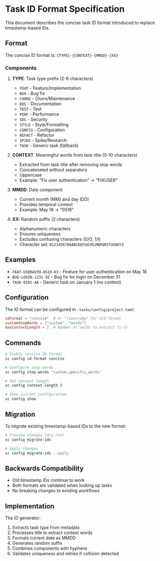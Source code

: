 # Task ID Format Specification

This document describes the concise task ID format introduced to replace timestamp-based IDs.

## Format

The concise ID format is: `{TYPE}-{CONTEXT}-{MMDD}-{XX}`

### Components

1. **TYPE**: Task type prefix (2-6 characters)
   - `FEAT` - Feature/Implementation
   - `BUG` - Bug fix
   - `CHORE` - Chore/Maintenance
   - `DOC` - Documentation
   - `TEST` - Test
   - `PERF` - Performance
   - `SEC` - Security
   - `STYLE` - Style/Formatting
   - `CONFIG` - Configuration
   - `REFACT` - Refactor
   - `SPIKE` - Spike/Research
   - `TASK` - Generic task (fallback)

2. **CONTEXT**: Meaningful words from task title (0-10 characters)
   - Extracted from task title after removing stop words
   - Concatenated without separators
   - Uppercase
   - Example: "Fix user authentication" → "FIXUSER"

3. **MMDD**: Date component
   - Current month (MM) and day (DD)
   - Provides temporal context
   - Example: May 18 → "0518"

4. **XX**: Random suffix (2 characters)
   - Alphanumeric characters
   - Ensures uniqueness
   - Excludes confusing characters (0/O, 1/l)
   - Character set: `0123456789ABCDEFGHJKLMNPQRSTUVWXYZ`

## Examples

- `FEAT-USERAUTH-0518-K3` - Feature for user authentication on May 18
- `BUG-LOGIN-1231-9Z` - Bug fix for login on December 31
- `TASK-0101-AA` - Generic task on January 1 (no context)

## Configuration

The ID format can be configured in `.tasks/config/project.toml`:

```toml
idFormat = "concise"  # or "timestamp" for old format
customStopWords = ["custom", "words"]
maxContextLength = 2  # Number of words to extract (1-5)
```

## Commands

```bash
# Enable concise ID format
sc config id-format concise

# Configure stop words
sc config stop-words "custom,specific,words"

# Set context length
sc config context-length 3

# Show current configuration
sc config show
```

## Migration

To migrate existing timestamp-based IDs to the new format:

```bash
# Preview changes (dry run)
sc config migrate-ids

# Apply changes
sc config migrate-ids --apply
```

## Backwards Compatibility

- Old timestamp IDs continue to work
- Both formats are validated when looking up tasks
- No breaking changes to existing workflows

## Implementation

The ID generator:
1. Extracts task type from metadata
2. Processes title to extract context words
3. Formats current date as MMDD
4. Generates random suffix
5. Combines components with hyphens
6. Validates uniqueness and retries if collision detected